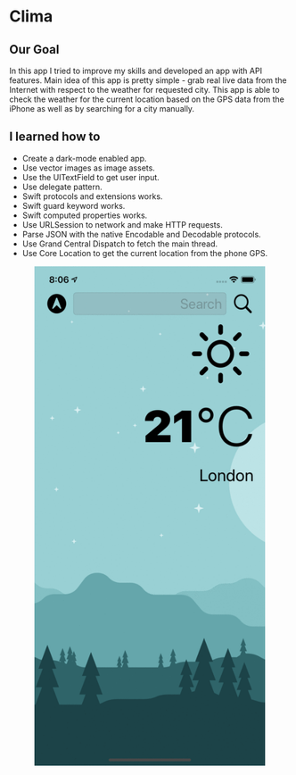 
#  Clima

## Our Goal

In this app I tried to improve my skills and developed an app with API features. 
Main idea of this app is pretty simple - grab real live data from the Internet with respect to the weather for requested city.
This app is able to check the weather for the current location based on the GPS data from the iPhone as well as by searching for a city manually. 

## I learned how to

* Create a dark-mode enabled app.
* Use vector images as image assets.
* Use the UITextField to get user input. 
* Use delegate pattern.
* Swift protocols and extensions works. 
* Swift guard keyword works. 
* Swift computed properties works.
* Use URLSession to network and make HTTP requests.
* Parse JSON with the native Encodable and Decodable protocols. 
* Use Grand Central Dispatch to fetch the main thread.
* Use Core Location to get the current location from the phone GPS. 

<p align="center">
	<img width="414" height="896" src="Documentation/Clima.gif">
</p>
